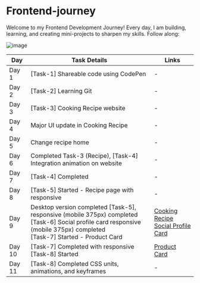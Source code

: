 # Frontend-journey

Welcome to my Frontend Development Journey!
Every day, I am building, learning, and creating mini-projects to sharpen my skills. Follow along:

![image](https://miro.medium.com/v2/resize:fit:1200/1*wyD85EwqNQuJqjqbfZj4Xg.jpeg)

| Day    | Task Details | Links |
|--------|--------------|-------|
| Day 1  | [Task-1]  Shareable code using CodePen | - |
| Day 2  | [Task-2] Learning Git  | - |
| Day 3  | [Task-3] Cooking Recipe website | - |
| Day 4  | Major UI update in Cooking Recipe | - |
| Day 5  | Change recipe home | - |
| Day 6  | Completed Task-3 (Recipe), [Task-4] Integration animation on website | - |
| Day 7  | [Task-4] Completed | - |
| Day 8  | [Task-5] Started - Recipe page with responsive | - |
| Day 9  | Desktop version completed [Task-5], responsive (mobile 375px) completed <br> [Task-6] Social profile card responsive (mobile 375px) completed <br> [Task-7] Started - Product Card | [Cooking Recipe](https://dravid-cooking-recipe.netlify.app/)<br>[Social Profile Card](https://dravid-p-a.netlify.app/) |
| Day 10 | [Task-7]  Completed with responsive <br> [Task-8] Started | [Product Card](https://dravid-product-card.netlify.app/) |
| Day 11 | [Task-8] Completed CSS units, animations, and keyframes | - |


